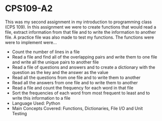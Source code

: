 # CPS109-A2
This was my second assignment in my introduction to programming class (CPS 109). In this assignment we were to create functions that would read a file, extract information from that file and to write the information to another file. A practice file was also made to test my functions. The functions were were to implement were...
- Count the number of lines in a file
- Read a file and find all of the overlapping pairs and write them to one file and write all the unique pairs to another file 
- Read a file of questions and answers and to create a dictionary with the question as the key and the answer as the value 
- Read all the questions from one file and to write them to another
- Read all the answers from one file and to write them to another 
- Read a file and count the frequency for each word in that file
- Sort the frequencies of each word from most frequent to least and to write this information to a file
- Language Used: Python
- Main Concepts Covered: Functions, Dictionaries, File I/O and Unit Testing
